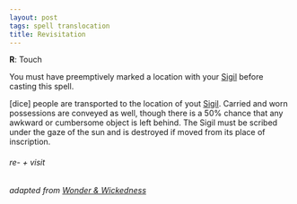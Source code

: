 ```yaml
---
layout: post
tags: spell translocation
title: Revisitation
---
```

**R**: Touch

You must have preemptively marked a location with your [Sigil](/spells/#lexicon) before casting this spell.

[dice] people are transported to the location of yout [Sigil](/spells/#lexicon). Carried and worn possessions are conveyed as well, though there is a 50% chance that any awkward or cumbersome object is left behind. The Sigil must be scribed under the gaze of the sun and is destroyed if moved from its place of inscription.

###### re- + visit
###### adapted from [Wonder & Wickedness](https://www.drivethrurpg.com/product/145647/Wonder--Wickedness)
